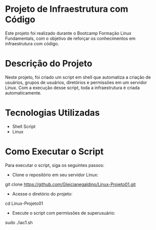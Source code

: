 # Projeto de Infraestrutura com Código
Este projeto foi realizado durante o Bootcamp Formação Linux Fundamentals, com o objetivo de reforçar os conhecimentos em infraestrutura com código.

# Descrição do Projeto
Neste projeto, foi criado um script em shell que automatiza a criação de usuários, grupos de usuários, diretórios e permissões em um servidor Linux. Com a execução desse script, toda a infraestrutura é criada automaticamente.

# Tecnologias Utilizadas
- Shell Script
- Linux

# Como Executar o Script
Para executar o script, siga os seguintes passos:

- Clone o repositório em seu servidor Linux:

git clone https://github.com/Gleicianegaldino/Linux-Projeto01.git

- Acesse o diretório do projeto:

cd Linux-Projeto01

- Execute o script com permissões de superusuário:

sudo ./iac1.sh

